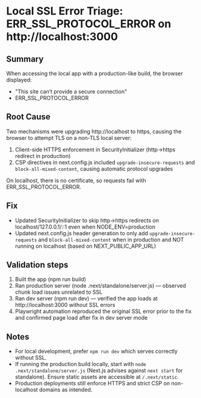 # Local SSL Error Triage: ERR_SSL_PROTOCOL_ERROR on http://localhost:3000

## Summary
When accessing the local app with a production-like build, the browser displayed:

- "This site can’t provide a secure connection"
- ERR_SSL_PROTOCOL_ERROR

## Root Cause
Two mechanisms were upgrading http://localhost to https, causing the browser to attempt TLS on a non-TLS local server:

1. Client-side HTTPS enforcement in SecurityInitializer (http->https redirect in production)
2. CSP directives in next.config.js included `upgrade-insecure-requests` and `block-all-mixed-content`, causing automatic protocol upgrades

On localhost, there is no certificate, so requests fail with ERR_SSL_PROTOCOL_ERROR.

## Fix
- Updated SecurityInitializer to skip http->https redirects on localhost/127.0.0.1/::1 even when NODE_ENV=production
- Updated next.config.js header generation to only add `upgrade-insecure-requests` and `block-all-mixed-content` when in production and NOT running on localhost (based on NEXT_PUBLIC_APP_URL)

## Validation steps
1. Built the app (npm run build)
2. Ran production server (node .next/standalone/server.js) — observed chunk load issues unrelated to SSL
3. Ran dev server (npm run dev) — verified the app loads at http://localhost:3000 without SSL errors
4. Playwright automation reproduced the original SSL error prior to the fix and confirmed page load after fix in dev server mode

## Notes
- For local development, prefer `npm run dev` which serves correctly without SSL.
- If running the production build locally, start with `node .next/standalone/server.js` (Next.js advises against `next start` for standalone). Ensure static assets are accessible at `/.next/static`.
- Production deployments still enforce HTTPS and strict CSP on non-localhost domains as intended.

